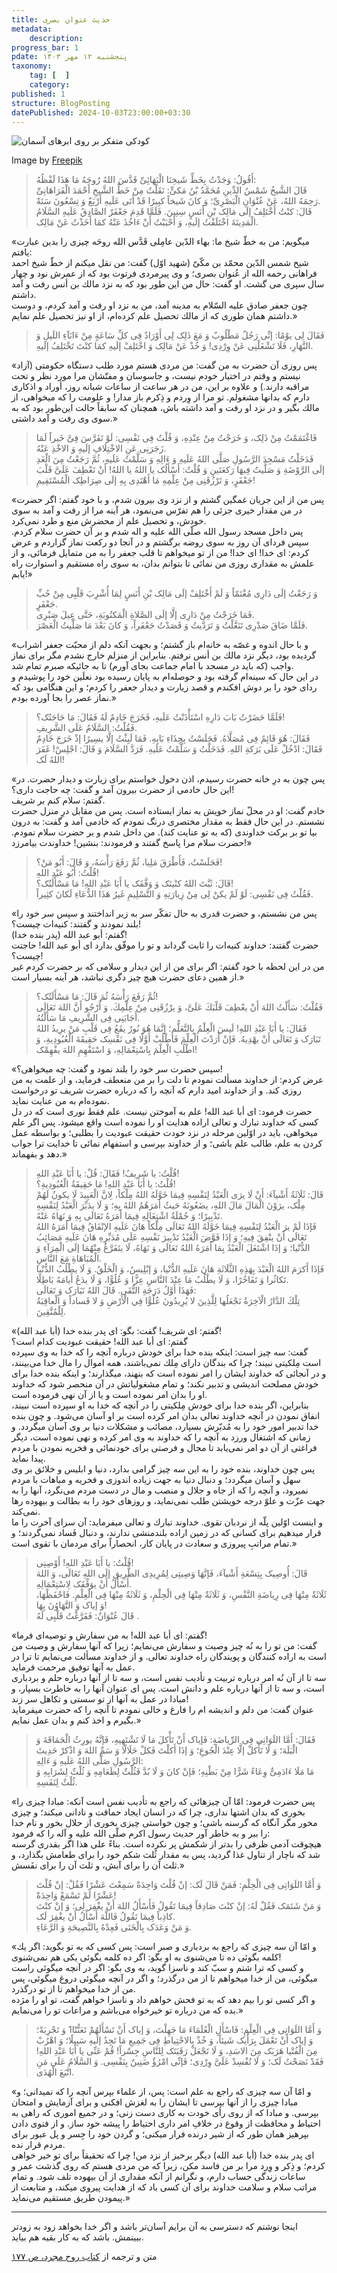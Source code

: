 ```yaml
---
title: حدیث عنوان بصری
metadata:
    description:
progress_bar: 1
pdate: پنجشنبه ۱۲ مهر ۱۴۰۳
taxonomy:
    tag: [  ]
    category: 
published: 1
structure: BlogPosting
datePublished: 2024-10-03T23:00:00+03:30
---
```


![ کودکی متفکر بر روی ابرهای آسمان ](full-shot-sad-kid-sitting-cloud_23-2149664559.webp)

<div class="align-center">
Image by  <a href="https://www.freepik.com/free-photo/full-shot-sad-kid-sitting-cloud_31278325.htm"> Freepik </a>
</div>

> أَقُولُ: وَجَدْتُ بِخَطِّ شَیخِنَا الْبَهَائِىِّ قَدَّسَ اللهُ رُوحَهُ مَا هَذَا لَفْظُهُ:  
قَالَ الشَّیخُ شَمْسُ الدِّینِ مُحَمَّدُ بْنُ مَکىٍّ: نَقَلْتُ مِنْ خَطِّ الشَّیخِ أَحْمَدَ الْفَرَاهَانِىِّ رَحِمَهُ اللهُ، عَنْ عُنْوَانِ الْبَصْرِىِّ؛ وَ کانَ شَیخاً کبِیرًا قَدْ أَتَى عَلَیهِ أَرْبَعٌ وَ تِسْعُونَ سَنَةً.  
قَالَ: کنْتُ أَخْتَلِفُ إلَى مَالِک بْنِ أَنَسٍ سِنِینَ. فَلَمَّا قَدِمَ جَعْفَرٌ الصَّادِقُ عَلَیهِ السَّلَامُ الْمَدِینَةَ اخْتَلَفْتُ إلَیهِ، وَ أَحْبَبْتُ أَنْ ءَاخُذَ عَنْهُ کمَا أَخَذْتُ عَنْ مَالِک‌.

«میگویم: من به خطّ شیخ ما: بهاء الدّین عامِلى قَدَّس الله روحَه چیزى را بدین عبارت یافتم:  
شیخ شمس الدّین محمّد بن مكّىّ (شهید اوّل) گفت: من نقل میكنم از خطّ شیخ احمد فراهانى رحمه الله از عُنوان بصرى؛ و وى پیرمردى فرتوت بود كه از عمرش نود و چهار سال سپرى مى گشت. او گفت: حال من این طور بود كه به نزد مالك بن أنس رفت و آمد داشتم.  
چون جعفر صادق علیه السّلام به مدینه آمد، من به نزد او رفت و آمد كردم، و دوست داشتم همان طورى كه از مالك تحصیل علم كرده‌ام، از او نیز تحصیل علم نمایم.»

> فَقَالَ لِى یوْمًا: إنِّى رَجُلٌ مَطْلُوبٌ وَ مَعَ ذَلِک لِى أَوْرَادٌ فِى کلِّ سَاعَةٍ مِنْ ءَانَآءِ اللَیلِ وَ النَّهَارِ، فَلَا تَشْغَلْنِى عَنْ وِرْدِى! وَ خُذْ عَنْ مَالِک وَ اخْتَلِفْ إلَیهِ کمَا کنْتَ تَخْتَلِفُ إلَیهِ.

«پس روزى آن حضرت به من گفت: من مردى هستم مورد طلب دستگاه حكومتى (آزاد نیستم و وقتم در اختیار خودم نیست، و جاسوسان و مفتّشان مرا مورد نظر و تحت مراقبه دارند.) و علاوه بر این، من در هر ساعت از ساعات شبانه روز، أوراد و اذكارى دارم كه بدانها مشغولم. تو مرا از وِردم و ذِكرم باز مدار! و علومت را كه میخواهى، از مالك بگیر و در نزد او رفت و آمد داشته باش، همچنان كه سابقاً حالت این‌طور بود كه به سوى وى رفت و آمد داشتى.»

> فَاغْتَمَمْتُ مِنْ ذَلِک، وَ خَرَجْتُ مِنْ عِنْدِهِ، وَ قُلْتُ فِى نَفْسِى: لَوْ تَفَرَّسَ فِىَّ خَیراً لَمَا زَجَرَنِى عَنِ الاخْتِلَافِ إلَیهِ وَ الاخْذِ عَنْهُ‌.  
فَدَخَلْتُ مَسْجِدَ الرَّسُولِ صَلَّى اللهُ عَلَیهِ وَ ءَالِهِ وَ سَلَّمْتُ عَلَیهِ، ثُمَّ رَجَعْتُ مِنَ الْغَدِ إلَى الرَّوْضَةِ وَ صَلَّیتُ فِیهَا رَکعَتَینِ وَ قُلْتُ: أَسْأَلُک یا اللهُ یا اللهُ! أَنْ تَعْطِفَ عَلَىَّ قَلْبَ جَعْفَرٍ، وَ تَرْزُقَنِى مِنْ عِلْمِهِ مَا أَهْتَدِى بِهِ إلَى صِرَاطِک الْمُسْتَقِیمِ!

«پس من از این جریان غمگین گشتم و از نزد وى بیرون شدم، و با خود گفتم: اگر حضرت در من مقدار خیرى جزئى را هم تفرّس مى‌نمود، هر آینه مرا از رفت و آمد به سوى خودش، و تحصیل علم از محضرش منع و طرد نمى‌كرد.  
پس داخل مسجد رسول الله صلّى الله علیه و اله شدم و بر آن حضرت سلام كردم. سپس فرداى آن روز به سوى روضه برگشتم و در آنجا دو ركعت نماز گزاردم و عرض كردم: اى خدا! اى خدا! من از تو میخواهم تا قلب جعفر را به من متمایل فرمائى، و از علمش به مقدارى روزى من نمائى تا بتوانم بدان، به سوى راه مستقیم و استوارت راه یابم!»

> وَ رَجَعْتُ إلَى دَارِى مُغْتَمّاً وَ لَمْ أَخْتَلِفْ إلَى مَالِک بْنِ أَنَسٍ لِمَا أُشْرِبَ قَلْبِى مِنْ حُبِّ جَعْفَرٍ.  
فَمَا خَرَجْتُ مِنْ دَارِى إلَّا إلَى الصَّلاةِ الْمَکتُوبَةِ، حَتَّى عِیلَ صَبْرِى‌.  
فَلَمَّا ضَاقَ صَدْرِى تَنَعَّلْتُ وَ تَرَدَّیتُ وَ قَصَدْتُ جَعْفَراً، وَ کانَ بَعْدَ مَا صَلَّیتُ الْعَصْرَ.

«و با حال اندوه و غصّه به خانه‌ام باز گشتم؛ و بجهت آنكه دلم از محبّت جعفر اشراب گردیده بود، دیگر نزد مالك بن أنس نرفتم. بنابراین از منزلم خارج نشدم مگر براى نماز واجب (كه باید در مسجد با امام جماعت بجاى آورم) تا به جائیكه صبرم تمام شد.  
در این حال كه سینه‌ام گرفته بود و حوصله‌ام به پایان رسیده بود نعلَین خود را پوشیدم و رداى خود را بر دوش افكندم و قصد زیارت و دیدار جعفر را كردم؛ و این هنگامى بود كه نماز عصر را بجا آورده بودم.»

> فَلَمَّا حَضَرْتُ بَابَ دَارِهِ اسْتَأْذَنْتُ عَلَیهِ، فَخَرَجَ خَادِمٌ لَهُ فَقَالَ: مَا حَاجَتُک؟!  
فَقُلْتُ: السَّلَامُ عَلَى الشَّرِیفِ‌.  
فَقَالَ: هُوَ قَائِمٌ فِى مُصَلَّاهُ. فَجَلَسْتُ بِحِذَاءِ بَابِهِ. فَمَا لَبِثْتُ إلَّا یسِیرًا إذْ خَرَجَ خَادِمٌ فَقَالَ: ادْخُلْ عَلَى بَرَکةِ اللهِ. فَدَخَلْتُ وَ سَلَّمْتُ عَلَیهِ. فَرَدَّ السَّلَامَ‌ وَ قَالَ: اجْلِسْ! غَفَرَ اللهُ لَک!

«پس چون به درِ خانه حضرت رسیدم، اذن دخول خواستم براى زیارت و دیدار حضرت. در این حال خادمى از حضرت بیرون آمد و گفت: چه حاجت دارى؟!  
گفتم: سلام كنم بر شریف.  
خادم گفت: او در محلّ نماز خویش به نماز ایستاده است. پس من مقابل درِ منزل حضرت نشستم. در این حال فقط به مقدار مختصرى درنگ نمودم كه خادمى آمد و گفت: به درون بیا تو بر بركت خداوندى (كه به تو عنایت كند). من داخل شدم و بر حضرت سلام نمودم. حضرت سلام مرا پاسخ گفتند و فرمودند: بنشین! خداوندت بیامرزد!»

> فَجَلَسْتُ، فَأَطْرَقَ مَلِیا، ثُمَّ رَفَعَ رَأْسَهُ، وَ قَالَ: أَبُو مَنْ؟!  
قُلْتُ: أَبُو عَبْدِ اللهِ!  
قَالَ: ثَبَّتَ اللهُ کنْیتَک وَ وَفَّقَک یا أَبَا عَبْدِ اللهِ! مَا مَسْأَلَتُک؟!  
فَقُلْتُ فِى نَفْسِى: لَوْ لَمْ یکنْ لِى مِنْ زِیارَتِهِ وَ التَّسْلِیمِ غَیرُ هَذَا الدُّعَاءِ لَکانَ کثِیراً.

«پس من نشستم، و حضرت قدرى به حال تفكّر سر به زیر انداختند و سپس سر خود را بلند نمودند و گفتند: كنیه‌ات چیست؟!  
گفتم: أبو عبد الله (پدر بنده خدا)!  
حضرت گفتند: خداوند كنیه‌ات را ثابت گرداند و تو را موفّق بدارد اى أبو عبد الله! حاجتت چیست؟!  
من در این لحظه با خود گفتم: اگر براى من از این دیدار و سلامى كه بر حضرت كردم غیر از همین دعاى حضرت هیچ چیز دگرى نباشد، هر آینه بسیار است.»

> ثُمَّ رَفَعَ رَأْسَهُ ثُمَ‌ قَالَ: مَا مَسْأَلَتُک؟!  
فَقُلْتُ: سَأَلْتُ اللهَ أَنْ یعْطِفَ قَلْبَكَ عَلَىَّ، وَ یرْزُقَنِى مِنْ عِلْمِكَ. وَ أَرْجُو أَنَّ اللهَ تَعَالَى أَجَابَنِى فِى الشَّرِیفِ مَا سَأَلْتُهُ.  
فَقَالَ: یا أَبَا عَبْدِ اللهِ! لَیسَ الْعِلْمُ بِالتَّعَلُّمِ؛ إنَّمَا هُوَ نُورٌ یقَعُ فِى قَلْبِ مَنْ یرِیدُ اللهُ تَبَارَک وَ تَعَالَى أَنْ یهْدِیهُ. فَإنْ أَرَدْتَ الْعِلْمَ فَاطْلُبْ أَوَّلًا فِى نَفْسِک حَقِیقَةَ الْعُبُودِیةِ، وَ اطْلُبِ الْعِلْمَ بِاسْتِعْمَالِهِ، وَ اسْتَفْهِمِ اللهَ یفْهِمْک!

«سپس حضرت سر خود را بلند نمود و گفت: چه میخواهى؟!  
عرض كردم: از خداوند مسألت نمودم تا دلت را بر من منعطف فرماید، و از علمت به من روزى كند. و از خداوند امید دارم كه آنچه را كه درباره حضرت شریف تو درخواست نموده‌ام به من عنایت نماید.  
حضرت فرمود: اى أبا عبد الله! علم به آموختن نیست. علم فقط نورى است كه در دل كسى كه خداوند تبارك و تعالى اراده هدایت او را نموده است واقع میشود. پس اگر علم میخواهى، باید در اوّلین مرحله در نزد خودت حقیقت عبودیت را بطلبى؛ و بواسطه عمل كردن به علم، طالب علم باشى؛ و از خداوند بپرسى و استفهام نمائى تا خدایت ترا جواب دهد و بفهماند.»

> قُلْتُ: یا شَرِیفُ! فَقَالَ: قُلْ: یا أَبَا عَبْدِ اللهِ!  
قُلْتُ: یا أَبَا عَبْدِ اللهِ! مَا حَقِیقَةُ الْعُبُودِیةِ؟!  
قَالَ: ثَلَاثَةُ أَشْیآءَ: أَنْ لَا یرَى الْعَبْدُ لِنَفْسِهِ فِیمَا خَوَّلَهُ اللهُ مِلْکاً، لِانَّ الْعَبِیدَ لَا یکونُ لَهُمْ مِلْک، یرَوْنَ الْمَالَ مَالَ اللهِ، یضَعُونَهُ حَیثُ أَمَرَهُمُ اللهُ بِهِ؛ وَ لَا یدَبِّرَ الْعَبْدُ لِنَفْسِهِ تَدْبِیرًا؛ وَ جُمْلَةُ اشْتِغَالِهِ فِیمَا أَمَرَهُ تَعَالَى بِهِ وَ نَهَاهُ عَنْهُ.  
فَإذَا لَمْ یرَ الْعَبْدُ لِنَفْسِهِ فِیمَا خَوَّلَهُ اللهُ تَعَالَى مِلْکاً هَانَ عَلَیهِ الإنْفَاقُ فِیمَا أَمَرَهُ اللهُ تَعَالَى أَنْ ینْفِقَ فِیهِ؛ وَ إذَا فَوَّضَ الْعَبْدُ تَدْبِیرَ نَفْسِهِ عَلَى مُدَبِّرِهِ هَانَ عَلَیهِ مَصَائِبُ الدُّنْیا؛ وَ إذَا اشْتَغَلَ الْعَبْدُ بِمَا أَمَرَهُ اللهُ تَعَالَى وَ نَهَاهُ، لَا یتَفَرَّغُ مِنْهُمَا إلَى الْمِرَآءِ وَ الْمُبَاهَاةِ مَعَ النَّاسِ.  
فَإذَا أَکرَمَ اللهُ الْعَبْدَ بِهَذِهِ الثَّلَاثَةِ هَانَ عَلَیهِ الدُّنْیا، وَ إبْلِیسُ، وَ الْخَلْقُ. وَ لَا یطْلُبُ الدُّنْیا تَکاثُرا وَ تَفَاخُرًا، وَ لَا یطْلُبُ مَا عِنْدَ النَّاسِ عِزًّا وَ عُلُوًّا، وَ لَا یدَعُ أَیامَهُ بَاطِلًا.  
فَهَذَا أَوَّلُ دَرَجَةِ التُّقَى. قَالَ اللهُ تَبَارَک وَ تَعَالَى:  
تِلْكَ الدَّارُ الْآخِرَةُ نَجْعَلُها لِلَّذِينَ لا يُرِيدُونَ عُلُوًّا فِي الْأَرْضِ وَ لا فَساداً وَ الْعاقِبَةُ لِلْمُتَّقِينَ.

«گفتم: اى شریف! گفت: بگو: اى پدر بنده خدا (أبا عبد الله)!  
گفتم: اى أبا عبد الله! حقیقت عبودیت كدام است؟  
گفت: سه چیز است: اینكه بنده خدا براى خودش درباره آنچه را كه خدا به وى سپرده است مِلكیتى نبیند؛ چرا كه بندگان داراى مِلك نمى‌باشند، همه اموال را مال خدا مى‌بینند، و در آنجائى كه خداوند ایشان را امر نموده است كه بنهند، میگذارند؛ و اینكه بنده خدا براى خودش مصلحت اندیشى و تدبیر نكند؛ و تمام مشغولیاتش در آن منحصر شود كه خداوند او را بدان امر نموده است و یا از آن نهى فرموده است.  
بنابراین، اگر بنده خدا براى خودش مِلكیتى را در آنچه كه خدا به او سپرده است نبیند، انفاق نمودن در آنچه خداوند تعالى بدان امر كرده است بر او آسان مى‌شود. و چون بنده خدا تدبیر امور خود را به مُدبّرش بسپارد، مصائب و مشكلات دنیا بر وى آسان میگردد. و زمانى كه اشتغال ورزد به آنچه را كه خداوند به وى امر كرده و نهى نموده است، دیگر فراغتى از آن دو امر نمى‌یابد تا مجال و فرصتى براى خودنمائى و فخریه نمودن با مردم پیدا نماید.  
پس چون خداوند، بنده خود را به این سه چیز گرامى بدارد، دنیا و ابلیس و خلائق بر وى سهل و آسان میگردد؛ و دنبال دنیا به جهت زیاده اندوزى و فخریه و مباهات با مردم نمیرود، و آنچه را كه از جاه و جلال و منصب و مال در دست مردم مى‌نگرد، آنها را به جهت عزّت و علوّ درجه خویشتن طلب نمى‌نماید، و روزهاى خود را به بطالت و بیهوده رها نمى‌كند.  
و اینست اوّلین پلّه از نردبان تقوى. خداوند تبارك و تعالى میفرماید:
آن سراى آخرت را ما قرار میدهیم براى كسانى كه در زمین اراده بلندمنشى ندارند، و دنبال فَساد نمى‌گردند؛ و تمام مراتبِ پیروزى و سعادت در پایان كار، انحصاراً براى مردمان با تقوى است.»

> قُلْتُ: یا أَبَا عَبْدِ اللهِ! أَوْصِنِى‌!  
قَالَ: أُوصِیک بِتِسْعَةِ أَشْیآءَ، فَإنَّهَا وَصِیتِى لِمُرِیدِى الطَّرِیقِ إلَى اللهِ تَعَالَى، وَ اللهَ أَسْأَلُ أَنْ یوَفِّقَک لِاسْتِعْمَالِهِ.  
ثَلَاثَةٌ مِنْهَا فِى رِیاضَةِ النَّفْسِ، وَ ثَلَاثَةٌ مِنْهَا فِى الْحِلْمِ، وَ ثَلَاثَةٌ مِنْهَا فِى الْعِلْمِ. فَاحْفَظْهَا، وَ إیاک وَ التَّهَاوُنَ بِهَا!  
قَالَ عُنْوَانٌ: فَفَرَّغْتُ قَلْبِى لَهُ .  

«گفتم: اى أبا عبد الله! به من سفارش و توصیه‌اى فرما!  
گفت: من تو را به نُه چیز وصیت و سفارش مى‌نمایم؛ زیرا كه آنها سفارش و وصیت من است به اراده كنندگان و پویندگان راه خداوند تعالى. و از خداوند مسألت مى‌نمایم تا ترا در عمل به آنها توفیق مرحمت فرماید.  
سه تا از آن نُه امر درباره تربیت و تأدیب نفس است، و سه تا از آنها درباره‌ حلم و بردبارى است، و سه تا از آنها درباره علم و دانش است. پس اى عنوان آنها را به خاطرت بسپار، و مبادا در عمل به آنها از تو سستى و تكاهل سر زند!  
عنوان گفت: من دلم و اندیشه ام را فارغ و خالى نمودم تا آنچه را كه حضرت میفرماید بگیرم و اخذ كنم و بدان عمل نمایم.»

> فَقَالَ: أَمَّا اللَوَاتِى فِى الرِّیاضَةِ: فَإیاک أَنْ تَأْکلَ مَا لَا تَشْتَهِیهِ، فَإنَّهُ یورِثُ الْحَمَاقَةَ وَ الْبَلَهَ؛ وَ لَا تَأْکلْ إلَّا عِنْدَ الْجُوعِ؛ وَ إذَا أَکلْتَ فَکلْ حَلَالًا وَ سَمِّ اللهَ وَ اذْکرْ حَدِیثَ الرَّسُولِ صَلَّى اللهُ عَلَیهِ وَ ءَالِهِ:  
مَا مَلَا ءَادَمِىٌّ وِعَاءً شَرًّا مِنْ بَطْنِهِ؛ فَإنْ کانَ وَ لَا بُدَّ فَثُلْثٌ لِطَعَامِهِ وَ ثُلْثٌ لِشَرَابِهِ وَ ثُلْثٌ لِنَفَسِهِ.

«پس حضرت فرمود: امّا آن چیزهائى كه راجع به تأدیب نفس است آنكه: مبادا چیزى را بخورى كه بدان اشتها ندارى، چرا كه در انسان ایجاد حماقت و نادانى میكند؛ و چیزى مخور مگر آنگاه كه گرسنه باشى؛ و چون خواستى چیزى بخورى از حلال بخور و نام خدا را ببر و به خاطر آور حدیث رسول اكرم صلّى الله علیه و آله را كه فرمود:  
هیچوقت آدمى ظرفى را بدتر از شكمش پر نكرده است. بناءً على هذا اگر بقدرى گرسنه شد كه ناچار از تناول غذا گردید، پس به مقدار ثُلث شكم خود را براى طعامش بگذارد، و ثلث آن را براى آبش، و ثلث آن را براى نفَسش.»

> وَ أَمَّا اللَوَاتِى فِى الْحِلْمِ: فَمَنْ قَالَ لَک: إنْ قُلْتَ وَاحِدَةً سَمِعْتَ عَشْرًا فَقُلْ: إنْ قُلْتَ عَشْرًا لَمْ تَسْمَعْ وَاحِدَةً!  
وَ مَنْ شَتَمَک فَقُلْ لَهُ: إنْ کنْتَ صَادِقاً فِیمَا تَقُولُ فَأَسْأَلُ اللهَ أَنْ یغْفِرَ لِى؛ وَ إنْ کنْتَ کاذِباً فِیمَا تَقُولُ فَاللَّهَ أَسْأَلُ أَنْ یغْفِرَ لَک.  
وَ مَنْ وَعَدَک بِالْخَنَى فَعِدْهُ بِالنَّصِیحَةِ وَ الرَّعَاءِ.

«و امّا آن سه چیزى كه راجع به بردبارى و صبر است: پس كسى كه به تو بگوید: اگر یك كلمه بگوئى ده تا مى‌شنوى به او بگو: اگر ده كلمه بگوئى یكى هم نمى‌شنوى!  
و كسى كه ترا شتم و سبّ كند و ناسزا گوید، به وى بگو: اگر در آنچه میگوئى راست میگوئى، من از خدا میخواهم تا از من درگذرد؛ و اگر در آنچه میگوئى دروغ میگوئى، پس من از خدا میخواهم تا از تو درگذرد.  
و اگر كسى تو را بیم دهد كه به تو فحش خواهم داد و ناسزا خواهم گفت، تو او را مژده بده كه من درباره تو خیرخواه مى‌باشم و مراعات تو را مى‌نمایم.»

> وَ أَمَّا اللَوَاتِى فِى الْعِلْمِ: فَاسْأَلِ الْعُلَمَاءَ مَا جَهِلْتَ، وَ إیاک أَنْ تَسْأَلَهُمْ تَعَنُّتًا1 وَ تَجْرِبَةً؛ وَ إیاک أَنْ تَعْمَلَ بِرَأْیک شَیئاً، وَ خُذْ بِالاحْتِیاطِ فِى جَمِیعِ مَا تَجِدُ إلَیهِ سَبِیلًا؛ وَ اهْرُبْ مِنَ الْفُتْیا هَرَبَک مِنَ الاسَدِ، وَ لَا تَجْعَلْ رَقَبَتَک لِلنَّاسِ جِسْراً!
 قُمْ عَنِّى یا أَبَا عَبْدِ اللهِ! فَقَدْ نَصَحْتُ لَک؛ وَ لَا تُفْسِدْ عَلَىَّ وِرْدِى؛ فَإنِّى امْرُؤٌ ضَنِینٌ بِنَفْسِى. وَ السَّلَامُ عَلَى مَنِ اتَّبَعَ الْهُدَى.

«و امّا آن سه چیزى كه راجع به علم است: پس، از علماء بپرس آنچه را كه نمیدانى؛ و مبادا چیزى را از آنها بپرسى تا ایشان را به لغزش افكنى و براى آزمایش و امتحان بپرسى. و مبادا كه از روى رأى خودت به كارى دست زنى؛ و در جمیع امورى كه راهى به احتیاط و محافظت از وقوع در خلافِ امر دارى‌ احتیاط را پیشه خود ساز. و از فتوى دادن بپرهیز همان طور كه از شیر درنده فرار میكنى؛ و گردن خود را جِسر و پل عبور براى مردم قرار نده.  
اى پدر بنده خدا (أبا عبد الله) دیگر برخیز از نزد من! چرا كه تحقیقاً براى تو خیر خواهى كردم؛ و ذِكر و وِرد مرا بر من فاسد مكن، زیرا كه من مردى هستم كه روى گذشت عمر و ساعات زندگى حساب دارم، و نگرانم از آنكه مقدارى از آن بیهوده تلف شود. و تمام مراتب سلام و سلامت خداوند براى آن كسى باد كه از هدایت پیروى میكند، و متابعت از پیمودن طریق مستقیم مى‌نماید.»

***

اینجا نوشتم که دسترسی به آن برایم آسان‌تر باشد و اگر خدا بخواهد زود به زودتر ببینمش. باشد که به کار بقیه هم بیاید.

متن و ترجمه از [کتاب روح مجرد، ص ۱۷۷](https://maktabevahy.org/Document/Book/Details/49/%D8%B1%D9%88%D8%AD-%D9%85%D8%AC%D8%B1%D8%AF?page=177)